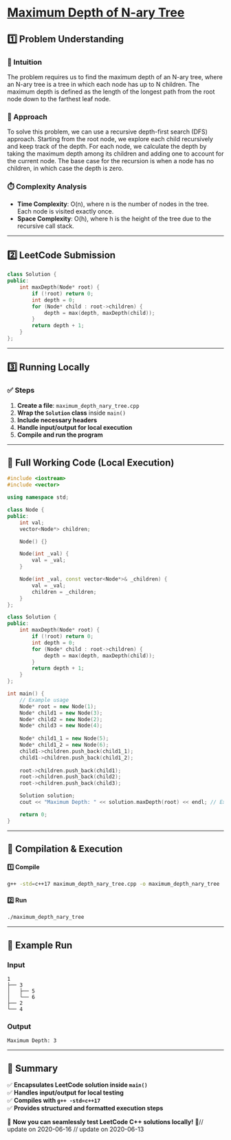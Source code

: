 # **[Maximum Depth of N-ary Tree](https://leetcode.com/problems/maximum-depth-of-n-ary-tree/description/)**  

## **1️⃣ Problem Understanding**  
### **📌 Intuition**  
The problem requires us to find the maximum depth of an N-ary tree, where an N-ary tree is a tree in which each node has up to N children. The maximum depth is defined as the length of the longest path from the root node down to the farthest leaf node. 

### **🚀 Approach**  
To solve this problem, we can use a recursive depth-first search (DFS) approach. Starting from the root node, we explore each child recursively and keep track of the depth. For each node, we calculate the depth by taking the maximum depth among its children and adding one to account for the current node. The base case for the recursion is when a node has no children, in which case the depth is zero.

### **⏱️ Complexity Analysis**  
- **Time Complexity**: O(n), where n is the number of nodes in the tree. Each node is visited exactly once.
- **Space Complexity**: O(h), where h is the height of the tree due to the recursive call stack.

---  

## **2️⃣ LeetCode Submission**  
```cpp
class Solution {
public:
    int maxDepth(Node* root) {
        if (!root) return 0;
        int depth = 0;
        for (Node* child : root->children) {
            depth = max(depth, maxDepth(child));
        }
        return depth + 1;
    }
};
```  

---  

## **3️⃣ Running Locally**  
### **✅ Steps**  
1. **Create a file**: `maximum_depth_nary_tree.cpp`  
2. **Wrap the `Solution` class** inside `main()`  
3. **Include necessary headers**  
4. **Handle input/output for local execution**  
5. **Compile and run the program**  

---  

## **📝 Full Working Code (Local Execution)**  
```cpp
#include <iostream>
#include <vector>

using namespace std;

class Node {
public:
    int val;
    vector<Node*> children;

    Node() {}

    Node(int _val) {
        val = _val;
    }

    Node(int _val, const vector<Node*>& _children) {
        val = _val;
        children = _children;
    }
};

class Solution {
public:
    int maxDepth(Node* root) {
        if (!root) return 0;
        int depth = 0;
        for (Node* child : root->children) {
            depth = max(depth, maxDepth(child));
        }
        return depth + 1;
    }
};

int main() {
    // Example usage
    Node* root = new Node(1);
    Node* child1 = new Node(3);
    Node* child2 = new Node(2);
    Node* child3 = new Node(4);
    
    Node* child1_1 = new Node(5);
    Node* child1_2 = new Node(6);
    child1->children.push_back(child1_1);
    child1->children.push_back(child1_2);
    
    root->children.push_back(child1);
    root->children.push_back(child2);
    root->children.push_back(child3);

    Solution solution;
    cout << "Maximum Depth: " << solution.maxDepth(root) << endl; // Expected output: 3

    return 0;
}
```  

---  

## **🔧 Compilation & Execution**  
#### **1️⃣ Compile**  
```bash
g++ -std=c++17 maximum_depth_nary_tree.cpp -o maximum_depth_nary_tree
```  

#### **2️⃣ Run**  
```bash
./maximum_depth_nary_tree
```  

---  

## **🎯 Example Run**  
### **Input**  
```  
1
├── 3
│   ├── 5
│   └── 6
├── 2
└── 4
```  
### **Output**  
```
Maximum Depth: 3
```  

---  

## **📌 Summary**  
✅ **Encapsulates LeetCode solution inside `main()`**  
✅ **Handles input/output for local testing**  
✅ **Compiles with `g++ -std=c++17`**  
✅ **Provides structured and formatted execution steps**  

🚀 **Now you can seamlessly test LeetCode C++ solutions locally!** 🚀// update on 2020-06-16
// update on 2020-06-13
